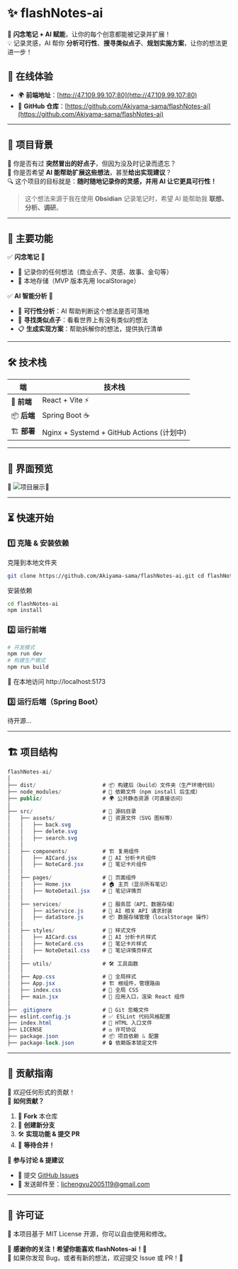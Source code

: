 # ✨ flashNotes-ai

🚀 **闪念笔记 + AI 赋能**，让你的每个创意都能被记录并扩展！  
💡 记录灵感，AI 帮你 **分析可行性**、**搜寻类似点子**、**规划实施方案**，让你的想法更进一步！

## 🔗 在线体验

- 🌍 **前端地址**：[http://47.109.99.107:80](http://47.109.99.107:80)
- 🔧 **GitHub 仓库**：[https://github.com/Akiyama-sama/flashNotes-ai](https://github.com/Akiyama-sama/flashNotes-ai)

---

## 🎯 项目背景

💭 你是否有过 **突然冒出的好点子**，但因为没及时记录而遗忘？  
📓 你是否希望 **AI 能帮助扩展这些想法**，甚至**给出实现建议**？  
🔍 这个项目的目标就是：**随时随地记录你的灵感，并用 AI 让它更具可行性！**

> 这个想法来源于我在使用 **Obsidian** 记录笔记时，希望 AI 能帮助我 **联想、分析、调研**。

---

## 🚀 主要功能

✅ **闪念笔记** 📌

- 📝 记录你的任何想法（商业点子、灵感、故事、金句等）
- 🔄 本地存储（MVP 版本先用 localStorage）

✅ **AI 智能分析** 🧠

- 🤖 **可行性分析**：AI 帮助判断这个想法是否可落地
- 🔗 **寻找类似点子**：看看世界上有没有类似的想法
- 📋 **生成实现方案**：帮助拆解你的想法，提供执行清单

---

## 🛠 技术栈

|端|技术栈|
|---|---|
|🎨 **前端**|React + Vite ⚡|
|📦 **后端**|Spring Boot ☕|
|🏗 **部署**|Nginx + Systemd + GitHub Actions (计划中)|

---

## 📸 界面预览


🚧 ![项目展示](https://github.com/Akiyama-sama/flashNotes-ai/issues/1#issue-2889901601)🚧

---

## ⏳ 快速开始

### 1️⃣ 克隆 & 安装依赖

克隆到本地文件夹
```bash
git clone https://github.com/Akiyama-sama/flashNotes-ai.git cd flashNotes-ai
```

安装依赖
```bash
cd flashNotes-ai
npm install
```


### 2️⃣ 运行前端

```bash
# 开发模式 
npm run dev 
# 构建生产模式 
npm run build
```

🚀 在本地访问 http://localhost:5173

### 3️⃣ 运行后端（Spring Boot）

待开源...

---

## 🏗 项目结构

```csharp
flashNotes-ai/
│
├── dist/                     # 📦 构建后（build）文件夹（生产环境代码）
├── node_modules/             # 📂 依赖文件（npm install 后生成）
├── public/                   # 🌍 公共静态资源（可直接访问）
│
├── src/                      # 📝 源码目录
│   ├── assets/               # 🎨 资源文件（SVG 图标等）
│   │   ├── back.svg
│   │   ├── delete.svg
│   │   ├── search.svg
│   │
│   ├── components/           # 🏗 复用组件
│   │   ├── AICard.jsx        # 🤖 AI 分析卡片组件
│   │   ├── NoteCard.jsx      # 📝 笔记卡片组件
│   │
│   ├── pages/                # 📄 页面组件
│   │   ├── Home.jsx          # 🏠 主页（显示所有笔记）
│   │   ├── NoteDetail.jsx    # 📖 笔记详情页
│   │
│   ├── services/             # 🔌 服务层（API、数据存储）
│   │   ├── aiService.js      # 🤖 AI 相关 API 请求封装
│   │   ├── dataStore.js      # 📦 数据存储管理（localStorage 操作）
│   │
│   ├── styles/               # 🎨 样式文件
│   │   ├── AICard.css        # 🤖 AI 分析卡片样式
│   │   ├── NoteCard.css      # 📝 笔记卡片样式
│   │   ├── NoteDetail.css    # 📖 笔记详情页样式
│   │
│   ├── utils/                # 🛠 工具函数
│   │
│   ├── App.css               # 🎨 全局样式
│   ├── App.jsx               # 🏗 根组件，管理路由
│   ├── index.css             # 🎨 全局 CSS
│   ├── main.jsx              # 🚀 应用入口，渲染 React 组件
│
├── .gitignore                # 🚫 Git 忽略文件
├── eslint.config.js          # ✅ ESLint 代码风格配置
├── index.html                # 📜 HTML 入口文件
├── LICENSE                   # ⚖️ 许可协议
├── package.json              # 📦 项目依赖 & 配置
├── package-lock.json         # 🔒 依赖版本锁定文件

```

---


## 👏 贡献指南

🎉 欢迎任何形式的贡献！  
📌 **如何贡献？**

1. 🍴 **Fork** 本仓库
2. 🌿 **创建新分支**
3. 🛠 **实现功能 & 提交 PR**
4. 🚀 **等待合并！**

📢 **参与讨论 & 提建议**

- 📌 提交 [GitHub Issues](https://github.com/Akiyama-sama/flashNotes-ai/issues)
- 📧 发送邮件至：lichengyu2005119@gmail.com

---

## 📜 许可证

📄 本项目基于 MIT License 开源，你可以自由使用和修改。


🎉 **感谢你的关注！希望你能喜欢 flashNotes-ai！💖**  
🔧 如果你发现 Bug，或者有新的想法，欢迎提交 Issue 或 PR！🚀

